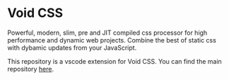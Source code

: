 # Void CSS
Powerful, modern, slim, pre and JIT compiled css processor for high performance and dynamic web projects. Combine the best of static css with dybamic updates from your JavaScript.

This repository is a vscode extension for Void CSS. You can find the main repository [here](https://github.com/#).